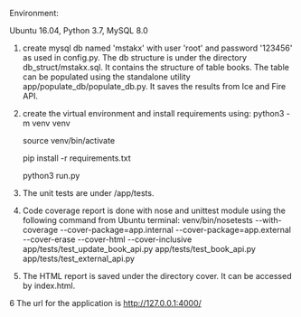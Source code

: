 Environment:

Ubuntu 16.04, Python 3.7, MySQL 8.0

1. create mysql db named 'mstakx' with user 'root' and password '123456' as used in config.py. The db structure is under
 the directory db_struct/mstakx.sql. It contains the structure of table books. The table can be populated using the 
 standalone utility app/populate_db/populate_db.py. It saves the results from Ice and Fire API.

2. create the virtual environment and install requirements using:
    python3 -m venv venv
    
    source venv/bin/activate
    
    pip install -r requirements.txt
    
    python3 run.py 
    
3. The unit tests are under /app/tests. 

4. Code coverage report is done with nose and unittest module using the following command from Ubuntu terminal:
venv/bin/nosetests --with-coverage --cover-package=app.internal --cover-package=app.external --cover-erase --cover-html 
--cover-inclusive app/tests/test_update_book_api.py app/tests/test_book_api.py app/tests/test_external_api.py 

5. The HTML report is saved under the directory cover. It can be accessed by index.html.

6 The url for the application is http://127.0.0.1:4000/

